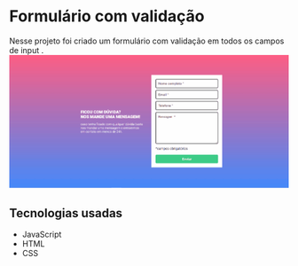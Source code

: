 # Formulário com validação
Nesse projeto foi criado um formulário com validação em todos os campos de input .
[
<img src="./formulario.gif" alt="Formulário gif"/>
](https://formulario-com-validacao-five.vercel.app/)

## Tecnologias usadas
- JavaScript
- HTML
- CSS
